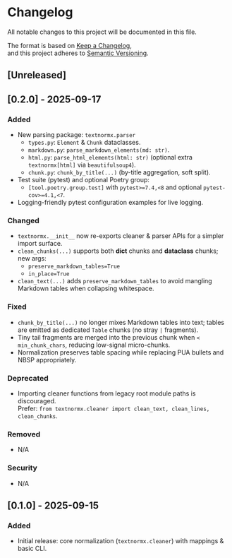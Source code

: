 # Changelog

All notable changes to this project will be documented in this file.

The format is based on [Keep a Changelog](https://keepachangelog.com/en/1.1.0/),  
and this project adheres to [Semantic Versioning](https://semver.org/spec/v2.0.0.html).

## [Unreleased]

## [0.2.0] - 2025-09-17

### Added

- New parsing package: `textnormx.parser`
  - `types.py`: `Element` & `Chunk` dataclasses.
  - `markdown.py`: `parse_markdown_elements(md: str)`.
  - `html.py`: `parse_html_elements(html: str)` (optional extra `textnormx[html]` via `beautifulsoup4`).
  - `chunk.py`: `chunk_by_title(...)` (by-title aggregation, soft split).
- Test suite (pytest) and optional Poetry group:
  - `[tool.poetry.group.test]` with `pytest>=7.4,<8` and optional `pytest-cov>=4.1,<7`.
- Logging-friendly pytest configuration examples for live logging.

### Changed

- `textnormx.__init__` now re-exports cleaner & parser APIs for a simpler import surface.
- `clean_chunks(...)` supports both **dict** chunks and **dataclass** chunks; new args:
  - `preserve_markdown_tables=True`
  - `in_place=True`
- `clean_text(...)` adds `preserve_markdown_tables` to avoid mangling Markdown tables when collapsing whitespace.

### Fixed

- `chunk_by_title(...)` no longer mixes Markdown tables into text; tables are emitted as dedicated `Table` chunks (no stray `|` fragments).
- Tiny tail fragments are merged into the previous chunk when `< min_chunk_chars`, reducing low-signal micro-chunks.
- Normalization preserves table spacing while replacing PUA bullets and NBSP appropriately.

### Deprecated

- Importing cleaner functions from legacy root module paths is discouraged.  
  Prefer: `from textnormx.cleaner import clean_text, clean_lines, clean_chunks`.

### Removed

- N/A

### Security

- N/A

## [0.1.0] - 2025-09-15

### Added

- Initial release: core normalization (`textnormx.cleaner`) with mappings & basic CLI.
